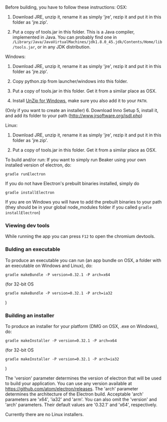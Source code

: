 <!--
    Copyright 2015 TWO SIGMA OPEN SOURCE, LLC

    Licensed under the Apache License, Version 2.0 (the "License");
    you may not use this file except in compliance with the License.
    You may obtain a copy of the License at

           http://www.apache.org/licenses/LICENSE-2.0

    Unless required by applicable law or agreed to in writing, software
    distributed under the License is distributed on an "AS IS" BASIS,
    WITHOUT WARRANTIES OR CONDITIONS OF ANY KIND, either express or implied.
    See the License for the specific language governing permissions and
    limitations under the License.
-->

Before building, you have to follow these instructions:
OSX:

1. Download JRE, unzip it, rename it as simply 'jre', rezip it and put it in this folder as 'jre.zip'.

2. Put a copy of tools.jar in this folder. This is a Java compiler, implemented in Java. You can probably find one in `/Library/Java/JavaVirtualMachines/jdk1.8.0_45.jdk/Contents/Home/lib/tools.jar`, or in any JDK distribution.

Windows:

1. Download JRE, unzip it, rename it as simply 'jre', rezip it and put it in this folder as 'jre.zip'.

3. Copy python.zip from launcher/windows into this folder.

4. Put a copy of tools.jar in this folder. Get it from a similar place as OSX.

5. Install [UnZip for Windows](http://gnuwin32.sourceforge.net/packages/unzip.htm), make sure you also add it to  your `PATH`.

(Only if you want to create an installer)
6. Download Inno Setup 5, install it, and add its folder to your path (http://www.jrsoftware.org/isdl.php)

Linux:

1. Download JRE, unzip it, rename it as simply 'jre', rezip it and put it in this folder as 'jre.zip'.

2. Put a copy of tools.jar in this folder. Get it from a similar place as OSX.

To build and/or run:
If you want to simply run Beaker using your own installed version of electron, do:

```
gradle runElectron
```

If you do not have Electron's prebuilt binaries installed, simply do

```
gradle installElectron
```

If you are on Windows you will have to add the prebuilt binaries to your path (they should
be in your global node_modules folder if you called `gradle installElectron`)

### Viewing dev tools

While running the app you can press `F12` to open the chromium devtools.

### Bulding an executable

To produce an executable you can run (an app bundle on OSX, a folder with an executable on Windows and Linux), do:
```
gradle makeBundle -P version=0.32.1 -P arch=x64
```
(for 32-bit OS
```
gradle makeBundle -P version=0.32.1 -P arch=ia32
```
)

### Building an installer

To produce an installer for your platform (DMG on OSX, .exe on Windows), do:
```
gradle makeInstaller -P version=0.32.1 -P arch=x64
```
(for 32-bit OS
```
gradle makeInstaller -P version=0.32.1 -P arch=ia32
```
)

The 'version' parameter determines the version of electron that will be used
to build your application. You can use any version available at
https://github.com/atom/electron/releases. The 'arch' parameter determines the
architecture of the Electron build. Acceptable 'arch' parameters are 'x64',
'ia32' and 'arm'. You can also omit the 'version' and 'arch' parameters. Their
default values are '0.32.1' and 'x64', respectively.

Currently there are no Linux installers.

